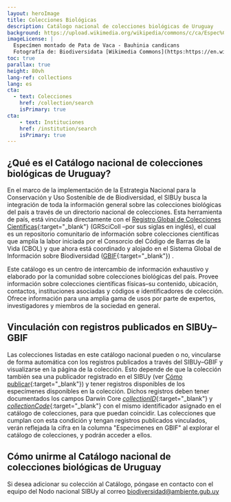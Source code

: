 ```yaml
---
layout: heroImage
title: Colecciones Biológicas
description: Catálogo nacional de colecciones biológicas de Uruguay
background: https://upload.wikimedia.org/wikipedia/commons/c/ca/Espec%C3%ADmen_montado_de_Pata_de_Vaca_-_Bauhinia_candicans_%28%3DBauhinia_forficata%29_del_MNHN-Uruguay.jpg
imageLicense: |
  Especímen montado de Pata de Vaca - Bauhinia candicans
  Fotografía de: Biodiversidata [Wikimedia Commons](https:https://en.wikipedia.org/wiki/en:National_Museum_of_Natural_History,_Uruguay)
toc: true
parallax: true
height: 80vh
lang-ref: collections
lang: es
cta:
  - text: Colecciones
    href: /collection/search
    isPrimary: true
cta:
    - text: Instituciones
    href: /institution/search
    isPrimary: true
---
```


## ¿Qué es el Catálogo nacional de colecciones biológicas de Uruguay?

En el marco de la implementación de la Estrategia Nacional para la Conservación y Uso Sostenible de de Biodiversidad, el SIBUy busca la integración de toda la información general sobre las colecciones biológicas del país a través de un directorio nacional de colecciones. Esta herramienta de país, está vinculada directamente con el [Registro Global de Colecciones Científicas](https://scientific-collections.gbif.org/es/){:target="_blank"} (GRSciColl –por sus siglas en inglés), el cual es un repositorio comunitario de información sobre colecciones científicas que amplía la labor iniciada por el Consorcio del Código de Barras de la Vida (CBOL) y que ahora está coordinado y alojado en el Sistema Global de Información sobre Biodiversidad ([GBIF]([url](https://www.gbif.org/)){:target="_blank"}) .

Este catálogo es un centro de intercambio de información exhaustivo y elaborado por la comunidad sobre colecciones biológicas del país. Provee información sobre colecciones científicas físicas–su contenido, ubicación, contactos, instituciones asociadas y códigos e identificadores de colección. Ofrece información para una amplia gama de usos por parte de expertos, investigadores y miembros de la sociedad en general.

## Vinculación con registros publicados en SIBUy–GBIF

Las colecciones listadas en este catálogo nacional pueden o no, vincularse de forma automática con los registros publicados a través del SIBUy–GBIF y visualizarse en la página de la colección. Esto depende de que la colección también sea una publicador registrado en el SIBUy (ver [Cómo publicar](/resources/publisher-registry/){:target="_blank"}) y tener registros disponibles de los especímenes disponibles en la colección. Dichos registros deben tener documentados los campos Darwin Core [*collectionID*](/resources/darwin-core/#collectionID){:target="_blank"} y [*collectionCode*](/resources/darwin-core/#collectionCode){:target="_blank"} con el mismo identificador asignado en el catálogo de colecciones, para que puedan coincidir. Las colecciones que cumplan con esta condición y tengan registros publicados vinculados, verán reflejada la cifra en la columna "Especimenes en GBIF" al explorar el catálogo de colecciones, y podrán acceder a ellos.

## Cómo unirme al Catálogo nacional de colecciones biológicas de Uruguay

Si desea adicionar su colección al Catálogo, póngase en contacto con el equipo del Nodo nacional SIBUy al correo [biodiversidad@ambiente.gub.uy](mailto:biodiversidad@ambiente.gub.uy)

